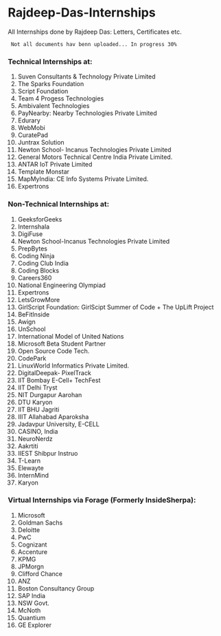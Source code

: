 # Rajdeep-Das-Internships
All Internships done by Rajdeep Das: Letters, Certificates etc.

<code> Not all documents hav benn uploaded... In progress 30% </code>
### Technical Internships at:
1. Suven Consultants & Technology Private Limited
2. The Sparks Foundation
3. Script Foundation
4. Team 4 Progess Technologies
5. Ambivalent Technologies
6. PayNearby: Nearby Technologies Private Limited
7. Edurary
8. WebMobi
9. CuratePad
10. Juntrax Solution
11. Newton School- Incanus Technologies Private Limited
12. General Motors Technical Centre India Private Limited.
13. ANTAR IoT Private Limited
14. Template Monstar
15. MapMyIndia: CE Info Systems Private Limited.
16. Expertrons


### Non-Technical Internships at:
1. GeeksforGeeks
2. Internshala
3. DigiFuse
4. Newton School-Incanus Technologies Private Limited
5. PrepBytes
6. Coding Ninja
7. Coding Club India
8. Coding Blocks
9. Careers360
10. National Engineering Olympiad
11. Expertrons
12. LetsGrowMore
13. GirlScript Foundation: GirlScipt Summer of Code + The UpLift Project
14. BeFitInside
15. Awign
16. UnSchool
17. International Model of United Nations
18. Microsoft Beta Student Partner
19. Open Source Code Tech.
20. CodePark
21. LinuxWorld Informatics Private Limited.
22. DigitalDeepak- PixelTrack
23. IIT Bombay E-Cell+ TechFest
24. IIT Delhi Tryst
25. NIT Durgapur Aarohan
26. DTU Karyon
27. IIT BHU Jagriti
28. IIIT Allahabad Aparoksha
29. Jadavpur University, E-CELL
30. CASINO, India
31. NeuroNerdz
32. Aakrtiti
33. IIEST Shibpur Instruo
34. T-Learn
35. Elewayte
36. InternMind
37. Karyon

### Virtual Internships via Forage (Formerly InsideSherpa):
1. Microsoft
2. Goldman Sachs
3. Deloitte
4. PwC
5. Cognizant
6. Accenture
7. KPMG
8. JPMorgn
9. Clifford Chance
10. ANZ
11. Boston Consultancy Group
12. SAP India
13. NSW Govt.
14. McNoth
15. Quantium
16. GE Explorer
